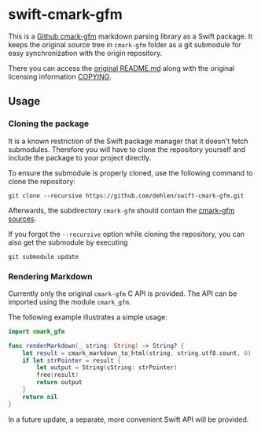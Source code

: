 # swift-cmark-gfm

This is a [Github cmark-gfm](https://github.com/github/cmark-gfm) markdown parsing library as a Swift package. It keeps the original source tree in `cmark-gfm` folder as a git submodule for easy synchronization with the origin repository.  

There you can access the [original README.md](./cmark-gfm/README.md) along with the original licensing information [COPYING](./cmark-gfm/COPYING).

## Usage

### Cloning the package

It is a known restriction of the Swift package manager that it doesn't fetch submodules. Therefore you will have to clone the repository yourself and include the package to your project directly.

To ensure the submodule is properly cloned, use the following command to clone the repository:

    git clone --recursive https://github.com/dehlen/swift-cmark-gfm.git

Afterwards, the subdirectory `cmark-gfm` should contain the [cmark-gfm sources](https://github.com/github/cmark-gfm).

If you forgot the `--recursive` option while cloning the repository, you can also get the submodule by executing

    git submodule update

### Rendering Markdown

Currently only the original `cmark-gfm` C API is provided. The API can be imported using the module `cmark_gfm`.

The following example illustrates a simple usage:

```swift
import cmark_gfm

func renderMarkdown(_ string: String) -> String? {
    let result = cmark_markdown_to_html(string, string.utf8.count, 0)
    if let strPointer = result {
        let output = String(cString: strPointer)
        free(result)
        return output
    }
    return nil
}
```

In a future update, a separate, more convenient Swift API will be provided.
